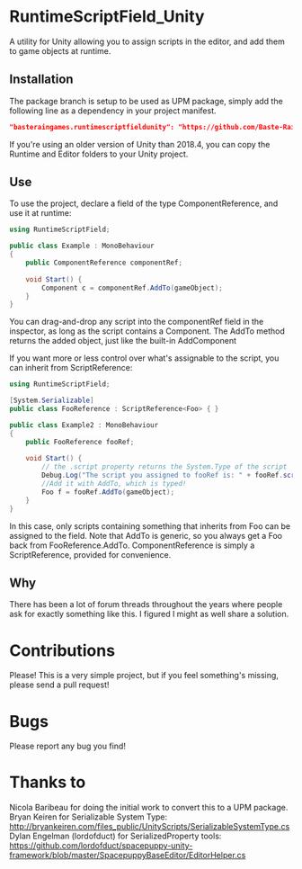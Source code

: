 # RuntimeScriptField_Unity
A utility for Unity allowing you to assign scripts in the editor, and add them to game objects at runtime.

## Installation
The package branch is setup to be used as UPM package, simply add the following line as a dependency in your project manifest.
```json
"basteraingames.runtimescriptfieldunity": "https://github.com/Baste-RainGames/RuntimeScriptField_Unity.git#package",
```
If you're using an older version of Unity than 2018.4, you can copy the Runtime and Editor folders to your Unity project.

## Use
To use the project, declare a field of the type ComponentReference, and use it at runtime:

```c#
using RuntimeScriptField;

public class Example : MonoBehaviour
{
    public ComponentReference componentRef;
    
    void Start() {
        Component c = componentRef.AddTo(gameObject);
    }
}
```

You can drag-and-drop any script into the componentRef field in the inspector, as long as the script contains a Component. The AddTo method returns the added object, just like the built-in AddComponent

If you want more or less control over what's assignable to the script, you can inherit from ScriptReference<T>:

```c#
using RuntimeScriptField;

[System.Serializable]
public class FooReference : ScriptReference<Foo> { }

public class Example2 : MonoBehaviour
{
    public FooReference fooRef;
    
    void Start() {
        // the .script property returns the System.Type of the script
        Debug.Log("The script you assigned to fooRef is: " + fooRef.script);
        //Add it with AddTo, which is typed!
        Foo f = fooRef.AddTo(gameObject);
    }
}
```

In this case, only scripts containing something that inherits from Foo can be assigned to the field. Note that AddTo is generic, so you always get a Foo back from FooReference.AddTo. ComponentReference is simply a ScriptReference<Component>, provided for convenience.

## Why
There has been a lot of forum threads throughout the years where people ask for exactly something like this. I figured I might as well share a solution. 

# Contributions
Please! This is a very simple project, but if you feel something's missing, please send a pull request!

# Bugs
Please report any bug you find!

# Thanks to
Nicola Baribeau for doing the initial work to convert this to a UPM package.
Bryan Keiren for Serializable System Type: http://bryankeiren.com/files_public/UnityScripts/SerializableSystemType.cs
Dylan Engelman (lordofduct) for SerializedProperty tools: https://github.com/lordofduct/spacepuppy-unity-framework/blob/master/SpacepuppyBaseEditor/EditorHelper.cs
